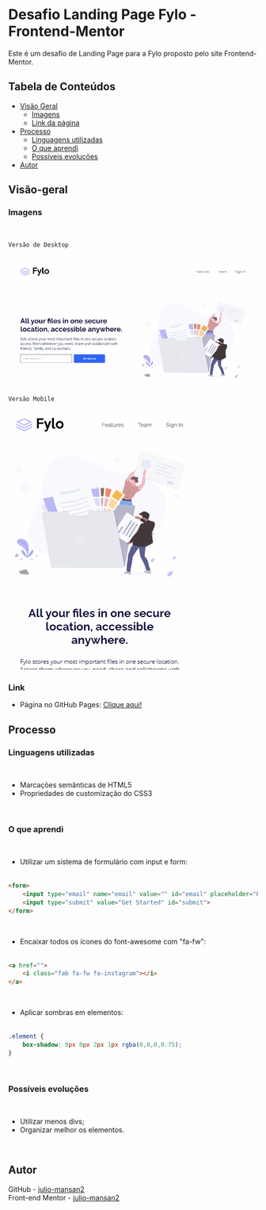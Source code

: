# Desafio Landing Page Fylo - Frontend-Mentor

Este é um desafio de Landing Page para a Fylo proposto pelo site Frontend-Mentor.

## Tabela de Conteúdos

- [Visão Geral](#visão-geral)
    - [Imagens](#imagens)
    - [Link da página](#link)
- [Processo](#processo)
    - [Linguagens utilizadas](#linguagens-utilizadas)
    - [O que aprendi](#o-que-aprendi)
    - [Possíveis evoluções](#possíveis-evoluções)
- [Autor](#autor)

## Visão-geral

### Imagens

<br>

````
Versão de Desktop
````

   <img src="./src/design/desktop-design.gif" alt="desktop-design">

<br>

````
Versão Mobile
````

 <img src="./src/design/mobile-design.gif" alt="mobile-design">

### Link

- Página no GitHub Pages: <a href="https://julio-mansan2.github.io/landing-page-fylo/">Clique aqui!</a>

## Processo

### Linguagens utilizadas

<br>

- Marcações semânticas de HTML5
- Propriedades de customização do CSS3

<br>

### O que aprendi

<br>

- Utilizar um sistema de formulário com input e form: 

````html

<form>
    <input type="email" name="email" value="" id="email" placeholder="Enter Your Email">
    <input type="submit" value="Get Started" id="submit">
</form>

````

<br>

- Encaixar todos os ícones do font-awesome com "fa-fw":

````html

<a href="">
    <i class="fab fa-fw fa-instagram"></i>
</a>

````
<br>

- Aplicar sombras em elementos:

````css

.element {
    box-shadow: 0px 0px 2px 1px rgba(0,0,0,0.75);
}

````
<br>

### Possíveis evoluções

<br>

- Utilizar menos divs;
- Organizar melhor os elementos.

<br>

## Autor

GitHub - <a href="https://github.com/julio-mansan2">julio-mansan2</a> <br>
Front-end Mentor - <a href="https://www.frontendmentor.io/profile/julio-mansan2">julio-mansan2</a> <br>